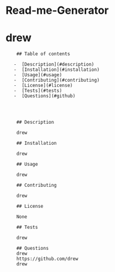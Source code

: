 # Read-me-Generator

 # drew

        ## Table of contents

       -  [Description](#description)
       -  [Installation](#installation)
       -  [Usage](#usage)
       -  [Contributing](#contributing)
       -  [License](#license)
       -  [Tests](#tests)
       -  [Questions](#github)



       
        ## Description

        drew

        ## Installation

        drew

        ## Usage

        drew

        ## Contributing

        drew

        ## License

        None

        ## Tests

        drew

        ## Questions
        drew
        https://github.com/drew
        drew
        
